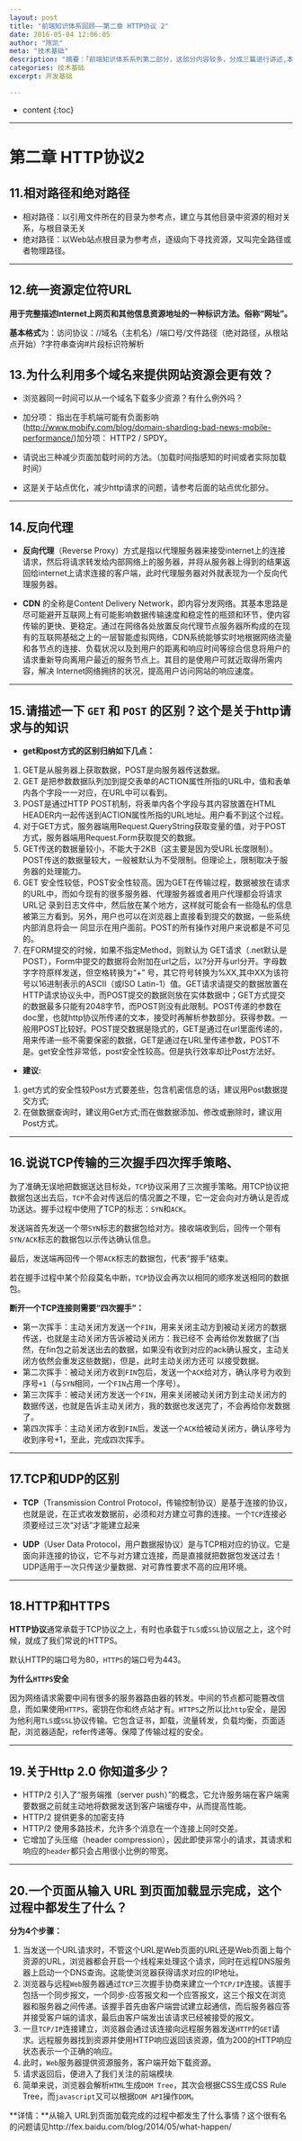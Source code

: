 ```yaml
---
layout: post
title: "前端知识体系回顾——第二章 HTTP协议 2"
date: 2016-05-04 12:06:05
author: "陈凯"
meta: "技术基础"
description: "摘要：「前端知识体系系列第二部分，这部分内容较多，分成三篇进行讲述,本文是，第二章HTTP系列第二篇。」"
categories: 技术基础
excerpt: 开发基础

---
```

* content
{:toc}

----

# 第二章 HTTP协议2

## 11.相对路径和绝对路径

+ 相对路径：以引用文件所在的目录为参考点，建立与其他目录中资源的相对关系，与根目录无关
+ 绝对路径：以Web站点根目录为参考点，逐级向下寻找资源，又叫完全路径或者物理路径。


----------


## 12.统一资源定位符URL

**用于完整描述Internet上网页和其他信息资源地址的一种标识方法。俗称“网址”。**

**基本格式**为：访问协议：//域名（主机名）/端口号/文件路径（绝对路径，从根站点开始）?字符串查询#片段标识符解析

## 13.为什么利用多个域名来提供网站资源会更有效？

+ 浏览器同一时间可以从一个域名下载多少资源？有什么例外吗？ 
  
+ 加分项： 指出在手机端可能有负面影响(http://www.mobify.com/blog/domain-sharding-bad-news-mobile-performance/)加分项： HTTP2 / SPDY。

+ 请说出三种减少页面加载时间的方法。（加载时间指感知的时间或者实际加载时间）

+ 这是关于站点优化，减少http请求的问题，请参考后面的站点优化部分。


----------


## 14.反向代理

+ **反向代理**（Reverse Proxy）方式是指以代理服务器来接受internet上的连接请求，然后将请求转发给内部网络上的服务器，并将从服务器上得到的结果返回给internet上请求连接的客户端，此时代理服务器对外就表现为一个反向代理服务器。

+ **CDN** 的全称是Content Delivery Network，即内容分发网络。其基本思路是尽可能避开互联网上有可能影响数据传输速度和稳定性的瓶颈和环节，使内容传输的更快、更稳定。通过在网络各处放置反向代理节点服务器所构成的在现有的互联网基础之上的一层智能虚拟网络，CDN系统能够实时地根据网络流量和各节点的连接、负载状况以及到用户的距离和响应时间等综合信息将用户的请求重新导向离用户最近的服务节点上。其目的是使用户可就近取得所需内容，解决 Internet网络拥挤的状况，提高用户访问网站的响应速度。


----------


## 15.请描述一下 `GET` 和 `POST` 的区别？这个是关于http请求与的知识

+ **get和post方式的区别归纳如下几点：**
1. GET是从服务器上获取数据，POST是向服务器传送数据。
2. GET 是把参数数据队列加到提交表单的ACTION属性所指的URL中，值和表单内各个字段一一对应，在URL中可以看到。
3. POST是通过HTTP POST机制，将表单内各个字段与其内容放置在HTML HEADER内一起传送到ACTION属性所指的URL地址。用户看不到这个过程。
4. 对于GET方式，服务器端用Request.QueryString获取变量的值，对于POST方式，服务器端用Request.Form获取提交的数据。
5. GET传送的数据量较小，不能大于2KB（这主要是因为受URL长度限制）。POST传送的数据量较大，一般被默认为不受限制。但理论上，限制取决于服务器的处理能力。
6. GET 安全性较低，POST安全性较高。因为GET在传输过程，数据被放在请求的URL中，而如今现有的很多服务器、代理服务器或者用户代理都会将请求URL记 录到日志文件中，然后放在某个地方，这样就可能会有一些隐私的信息被第三方看到。另外，用户也可以在浏览器上直接看到提交的数据，一些系统内部消息将会一 同显示在用户面前。POST的所有操作对用户来说都是不可见的。
7. 在FORM提交的时候，如果不指定Method，则默认为 GET请求（.net默认是POST），Form中提交的数据将会附加在url之后，以?分开与url分开。字母数字字符原样发送，但空格转换为“+” 号，其它符号转换为%XX,其中XX为该符号以16进制表示的ASCII（或ISO Latin-1）值。GET请求请提交的数据放置在HTTP请求协议头中，而POST提交的数据则放在实体数据中；GET方式提交的数据最多只能有2048字节，而POST则没有此限制。POST传递的参数在doc里，也就http协议所传递的文本，接受时再解析参数部分。获得参数。一般用POST比较好。POST提交数据是隐式的，GET是通过在url里面传递的，用来传递一些不需要保密的数据，GET是通过在URL里传递参数，POST不是。get安全性非常低，post安全性较高。但是执行效率却比Post方法好。


+ **建议:**
1. get方式的安全性较Post方式要差些，包含机密信息的话，建议用Post数据提交方式; 
2. 在做数据查询时，建议用Get方式;而在做数据添加、修改或删除时，建议用Post方式。


----------


## 16.说说TCP传输的三次握手四次挥手策略、

为了准确无误地把数据送达目标处，`TCP`协议采用了三次握手策略。用TCP协议把数据包送出去后，`TCP`不会对传送后的情况置之不理，它一定会向对方确认是否成功送达。握手过程中使用了TCP的标志：`SYN`和`ACK`。

发送端首先发送一个带`SYN`标志的数据包给对方。接收端收到后，回传一个带有`SYN/ACK`标志的数据包以示传达确认信息。

最后，发送端再回传一个带`ACK`标志的数据包，代表“握手”结束。

若在握手过程中某个阶段莫名中断，`TCP`协议会再次以相同的顺序发送相同的数据包。

**断开一个TCP连接则需要“四次握手”：**

+ 第一次挥手：主动关闭方发送一个`FIN`，用来关闭主动方到被动关闭方的数据传送，也就是主动关闭方告诉被动关闭方：我已经不 会再给你发数据了(当然，在fin包之前发送出去的数据，如果没有收到对应的ack确认报文，主动关闭方依然会重发这些数据)，但是，此时主动关闭方还可 以接受数据。
+ 第二次挥手：被动关闭方收到`FIN`包后，发送一个`ACK`给对方，确认序号为收到序号`+1`（与`SYN`相同，一个`FIN`占用一个序号）。
+ 第三次挥手：被动关闭方发送一个`FIN`，用来关闭被动关闭方到主动关闭方的数据传送，也就是告诉主动关闭方，我的数据也发送完了，不会再给你发数据了。
+ 第四次挥手：主动关闭方收到`FIN`后，发送一个`ACK`给被动关闭方，确认序号为收到序号+1，至此，完成四次挥手。


----------


## 17.TCP和UDP的区别

+ **TCP**（Transmission Control Protocol，传输控制协议）是基于连接的协议，也就是说，在正式收发数据前，必须和对方建立可靠的连接。一个`TCP`连接必须要经过三次“对话”才能建立起来

+ **UDP**（User Data Protocol，用户数据报协议）是与TCP相对应的协议。它是面向非连接的协议，它不与对方建立连接，而是直接就把数据包发送过去！
UDP适用于一次只传送少量数据、对可靠性要求不高的应用环境。


----------


## 18.HTTP和HTTPS

**HTTP协议**通常承载于TCP协议之上，有时也承载于`TLS`或`SSL`协议层之上，这个时候，就成了我们常说的HTTPS。

默认HTTP的端口号为80，`HTTPS`的端口号为443。

**为什么`HTTPS`安全**

因为网络请求需要中间有很多的服务器路由器的转发。中间的节点都可能篡改信息，而如果使用`HTTPS`，密钥在你和终点站才有。`HTTPS`之所以比`http`安全，是因为他利用`TLS`或`SSL`协议传输。它包含证书，卸载，流量转发，负载均衡，页面适配，浏览器适配，refer传递等。保障了传输过程的安全。


----------


## 19.关于Http 2.0 你知道多少？

+ HTTP/2 引入了“服务端推（server push）”的概念，它允许服务端在客户端需要数据之前就主动地将数据发送到客户端缓存中，从而提高性能。
+ HTTP/2 提供更多的加密支持
+ HTTP/2 使用多路技术，允许多个消息在一个连接上同时交差。
+ 它增加了头压缩（header compression），因此即使非常小的请求，其请求和响应的`header`都只会占用很小比例的带宽。


----------


## 20.一个页面从输入 URL 到页面加载显示完成，这个过程中都发生了什么？

**分为4个步骤：**
1. 当发送一个URL请求时，不管这个URL是Web页面的URL还是Web页面上每个资源的URL，浏览器都会开启一个线程来处理这个请求，同时在远程DNS服务器上启动一个DNS查询。这能使浏览器获得请求对应的IP地址。
2. 浏览器与远程`Web`服务器通过`TCP`三次握手协商来建立一个`TCP/IP`连接。该握手包括一个同步报文，一个同步-应答报文和一个应答报文，这三个报文在浏览器和服务器之间传递。该握手首先由客户端尝试建立起通信，而后服务器应答并接受客户端的请求，最后由客户端发出该请求已经被接受的报文。
3. 一旦`TCP/IP`连接建立，浏览器会通过该连接向远程服务器发送`HTTP`的`GET`请求。远程服务器找到资源并使用HTTP响应返回该资源，值为200的HTTP响应状态表示一个正确的响应。
4. 此时，`Web`服务器提供资源服务，客户端开始下载资源。
5. 请求返回后，便进入了我们关注的前端模块.
6. 简单来说，浏览器会解析`HTML`生成`DOM Tree`，其次会根据CSS生成CSS Rule Tree，而`javascript`又可以根据`DOM API`操作`DOM`。

**详情：**从输入 URL到页面加载完成的过程中都发生了什么事情？这个很有名的问题请见http://fex.baidu.com/blog/2014/05/what-happen/


